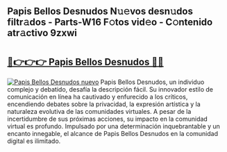 ## Papis Bellos Desnudos N𝚞𝚎vos desn𝚞dos filtr𝚊dos - Parts-W16 F𝚘tos vid𝚎o - C𝚘ntenido atr𝚊ctivo 9zxwi

# <h2><a href="http://mbaeei.tromn.icu/?c=Papis+Bellos+Desnudos">🔗👉👉👉 Papis Bellos Desnudos 🔗🔗</a></h2>

[![Papis Bellos Desnudos nuevo](https://i.imgur.com/pEAQMta.gif)](http://mbaeei.tromn.icu/?c=Papis+Bellos+Desnudos)
Papis Bellos Desnudos, un individuo complejo y debatido, desafía la descripción fácil. Su innovador estilo de comunicación en línea ha cautivado y enfurecido a los críticos, encendiendo debates sobre la privacidad, la expresión artística y la naturaleza evolutiva de las comunidades virtuales. A pesar de la incertidumbre de sus próximas acciones, su impacto en la comunidad virtual es profundo. Impulsado por una determinación inquebrantable y un encanto innegable, el alcance de Papis Bellos Desnudos en la comunidad digital es ilimitado.
